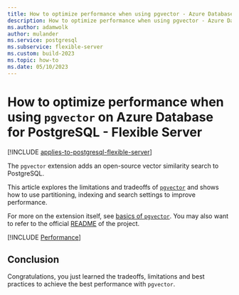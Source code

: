 ```yaml
---
title: How to optimize performance when using pgvector - Azure Database for PostgreSQL - Flexible Server
description: How to optimize performance when using pgvector - Azure Database for PostgreSQL - Flexible Server
ms.author: adamwolk
author: mulander
ms.service: postgresql
ms.subservice: flexible-server
ms.custom: build-2023
ms.topic: how-to
ms.date: 05/10/2023
---
```


# How to optimize performance when using `pgvector` on Azure Database for PostgreSQL - Flexible Server

[!INCLUDE [applies-to-postgresql-flexible-server](../includes/applies-to-postgresql-flexible-server.md)]

The `pgvector` extension adds an open-source vector similarity search to PostgreSQL.

This article explores the limitations and tradeoffs of [`pgvector`](https://github.com/pgvector/pgvector) and shows how to use partitioning, indexing and search settings to improve performance.

For more on the extension itself, see [basics of `pgvector`](how-to-use-pgvector.md). You may also want to refer to the official [README](https://github.com/pgvector/pgvector/blob/master/README.md) of the project.

[!INCLUDE [Performance](../../cosmos-db/postgresql/includes/pgvector-performance.md)]

## Conclusion

Congratulations, you just learned the tradeoffs, limitations and best practices to achieve the best performance with `pgvector`.
